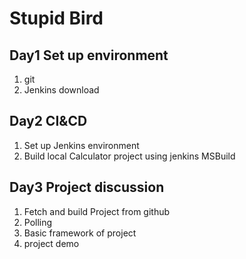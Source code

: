 # Stupid Bird

## Day1 Set up environment

1.  git
2.  Jenkins download

## Day2 CI&CD

1. Set up Jenkins environment 
2. Build local Calculator project using jenkins MSBuild

## Day3 Project discussion

1. Fetch and build Project from github
2. Polling 
3. Basic framework of project
4. project demo

